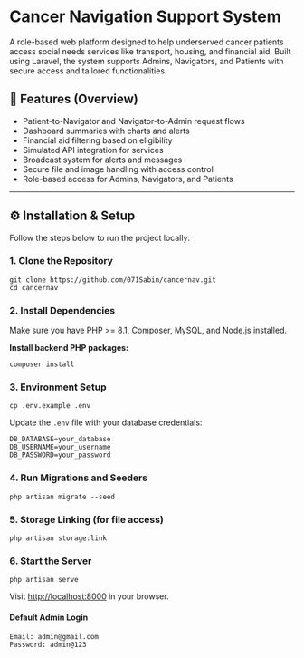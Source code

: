 <h1>Cancer Navigation Support System</h1>

<p>
A role-based web platform designed to help underserved cancer patients access social needs services like transport, housing, and financial aid. Built using Laravel, the system supports Admins, Navigators, and Patients with secure access and tailored functionalities.
</p>

<h2>🚀 Features (Overview)</h2>
<ul>
  <li>Patient-to-Navigator and Navigator-to-Admin request flows</li>
  <li>Dashboard summaries with charts and alerts</li>
  <li>Financial aid filtering based on eligibility</li>
  <li>Simulated API integration for services</li>
  <li>Broadcast system for alerts and messages</li>
  <li>Secure file and image handling with access control</li>
  <li>Role-based access for Admins, Navigators, and Patients</li>
</ul>

<hr>

<h2>⚙️ Installation & Setup</h2>
<p>Follow the steps below to run the project locally:</p>

<h3>1. <strong>Clone the Repository</strong></h3>
<pre><code>git clone https://github.com/071Sabin/cancernav.git
cd cancernav
</code></pre>

<h3>2. <strong>Install Dependencies</strong></h3>
<p>Make sure you have PHP >= 8.1, Composer, MySQL, and Node.js installed.</p>

<p><strong>Install backend PHP packages:</strong></p>
<pre><code>composer install</code></pre>

<h3>3. <strong>Environment Setup</strong></h3>
<pre><code>cp .env.example .env</code></pre>

<p>Update the <code>.env</code> file with your database credentials:</p>
<pre><code>DB_DATABASE=your_database
DB_USERNAME=your_username
DB_PASSWORD=your_password
</code></pre>

<h3>4. <strong>Run Migrations and Seeders</strong></h3>
<pre><code>php artisan migrate --seed</code></pre>

<h3>5. <strong>Storage Linking (for file access)</strong></h3>
<pre><code>php artisan storage:link</code></pre>

<h3>6. <strong>Start the Server</strong></h3>
<pre><code>php artisan serve</code></pre>

<p>Visit <a href="http://localhost:8000" target="_blank">http://localhost:8000</a> in your browser.</p>

<h4><strong>Default Admin Login</strong></h4>
<pre><code>Email: admin@gmail.com
Password: admin@123
</code></pre>
